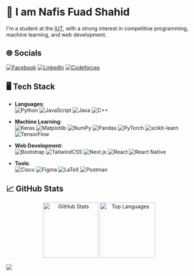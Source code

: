 # 👋 I am Nafis Fuad Shahid

I'm a student at the [IUT](https://www.iutoic-dhaka.edu/), with a strong interest in competitive programming, machine learning, and web development.

## 🌐 Socials
[![Facebook](https://img.shields.io/badge/Facebook-%231877F2.svg?logo=Facebook&logoColor=white)](https://facebook.com/nafis.fuad.169) [![LinkedIn](https://img.shields.io/badge/LinkedIn-%230077B5.svg?logo=linkedin&logoColor=white)](https://linkedin.com/in/nafis-fuad-shahid-b75740221) [![Codeforces](https://img.shields.io/badge/Codeforces-%234B6B87.svg?logo=Codeforces&logoColor=white)](https://codeforces.com/profile/NafiShahid)



## 🖥️ Tech Stack

- **Languages**:  
  ![Python](https://img.shields.io/badge/python-3670A0?style=flat-square&logo=python&logoColor=ffdd54) ![JavaScript](https://img.shields.io/badge/javascript-%23323330.svg?style=flat-square&logo=javascript&logoColor=%23F7DF1E) ![Java](https://img.shields.io/badge/java-%23ED8B00.svg?style=flat-square&logo=openjdk&logoColor=white) ![C++](https://img.shields.io/badge/c++-%2300599C.svg?style=flat-square&logo=c%2B%2B&logoColor=white)  
  
  
 

- **Machine Learning**:  
  ![Keras](https://img.shields.io/badge/Keras-%23D00000.svg?style=flat-square&logo=Keras&logoColor=white)  ![Matplotlib](https://img.shields.io/badge/Matplotlib-%23ffffff.svg?style=flat-square&logo=Matplotlib&logoColor=black)  ![NumPy](https://img.shields.io/badge/numpy-%23013243.svg?style=flat-square&logo=numpy&logoColor=white)  ![Pandas](https://img.shields.io/badge/pandas-%23150458.svg?style=flat-square&logo=pandas&logoColor=white)  ![PyTorch](https://img.shields.io/badge/PyTorch-%23EE4C2C.svg?style=flat-square&logo=PyTorch&logoColor=white)  ![scikit-learn](https://img.shields.io/badge/scikit--learn-%23F7931E.svg?style=flat-square&logo=scikit-learn&logoColor=white)  ![TensorFlow](https://img.shields.io/badge/TensorFlow-%23FF6F00.svg?style=flat-square&logo=TensorFlow&logoColor=white)  

- **Web Development**:  
  ![Bootstrap](https://img.shields.io/badge/bootstrap-%238511FA.svg?style=flat-square&logo=bootstrap&logoColor=white)  ![TailwindCSS](https://img.shields.io/badge/tailwindcss-%2338B2AC.svg?style=flat-square&logo=tailwind-css&logoColor=white)  ![Next.js](https://img.shields.io/badge/next.js-%23E0234E.svg?style=flat-square&logo=nextdotjs&logoColor=white)  ![React](https://img.shields.io/badge/react-%2320232a.svg?style=flat-square&logo=react&logoColor=%2361DAFB)  ![React Native](https://img.shields.io/badge/react_native-%2320232a.svg?style=flat-square&logo=react&logoColor=%2361DAFB)  

- **Tools**:  
  ![Cisco](https://img.shields.io/badge/cisco-%23049fd9.svg?style=flat-square&logo=cisco&logoColor=black)  ![Figma](https://img.shields.io/badge/figma-%23F24E1E.svg?style=flat-square&logo=figma&logoColor=white)  ![LaTeX](https://img.shields.io/badge/LaTeX-008080?style=flat-square&logo=latex&logoColor=white) ![Postman](https://img.shields.io/badge/Postman-FF6C37?style=flat-square&logo=postman&logoColor=white)

 



## 📈 GitHub Stats

<p align="center">
  <img src="https://github-readme-stats.vercel.app/api?username=nafisfuadshahid&theme=dark&hide_border=false&include_all_commits=false&count_private=false" height="150" alt="GitHub Stats" />
  <img src="https://github-readme-stats.vercel.app/api/top-langs/?username=nafisfuadshahid&theme=dark&hide_border=false&include_all_commits=false&count_private=false&layout=compact" height="150" alt="Top Languages" />
</p>

[![](https://visitcount.itsvg.in/api?id=NafisFuadShahid&label=Profile%20Views&color=12&icon=5&pretty=false)](https://visitcount.itsvg.in)

<!-- Proudly created with GPRM ( https://gprm.itsvg.in ) -->
